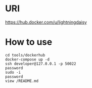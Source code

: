 # URI
https://hub.docker.com/u/lightningdaisy

# How to use
~~~
cd tools/dockerhub
docker-compose up -d
ssh developer@127.0.0.1 -p 50022
password
sudo -i
password
view /README.md
~~~
